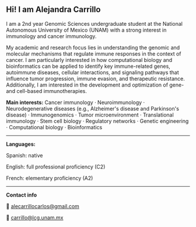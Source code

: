 Hi! I am Alejandra Carrillo 
---
I am a 2nd year Genomic Sciences undergraduate student at the National Autonomous University of Mexico (UNAM) with a strong interest in immunology and cancer immunology. 

My academic and research focus lies in understanding the genomic and molecular mechanisms that regulate immune responses in the context of cancer. I am particularly interested in how computational biology and bioinformatics can be applied to identify key immune-related genes, autoimmune diseases, cellular interactions, and signaling pathways that influence tumor progression, immune evasion, and therapeutic resistance. Additionally, I am interested in the development and optimization of gene- and cell-based immunotherapies. 

**Main interests:**
Cancer immunology · Neuroimmunology · Neurodegenerative diseases (e.g., Alzheimer's disease and Parkinson's disease) · Immunogenomics · Tumor microenvironment · Translational immunology · Stem cell biology · Regulatory networks · Genetic engineering · Computational biology ·  Bioinformatics

---

**Languages:**

Spanish: native

English: full professional proficiency (C2)

French: elementary proficiency (A2) 


--- 
**Contact info** 

📧 alecarrillocarlos@gmail.com

📧 carrillo@lcg.unam.mx
